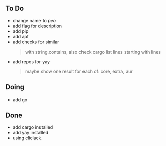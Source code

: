 ## To Do

- change name to *peo*
- add flag for description
- add pip
- add apt
- add checks for similar
    > with string.contains, also check cargo list lines starting with lines
- add repos for yay
    > maybe show one result for each of: core, extra, aur

## Doing

- add go

## Done

- add cargo installed
- add yay installed
- using cliclack
